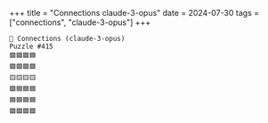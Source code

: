 +++
title = "Connections claude-3-opus"
date = 2024-07-30
tags = ["connections", "claude-3-opus"]
+++

```text
🤖 Connections (claude-3-opus) 
Puzzle #415
🟪🟪🟪🟦
🟩🟩🟩🟩
🟨🟨🟨🟨
🟪🟦🟦🟦
🟦🟦🟦🟦
🟪🟪🟪🟪
```
